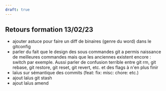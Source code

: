 ```yaml
---
draft: true
---
```


## Retours formation 13/02/23
- ajouter astuce pour faire un diff de binaires (genre du word) dans le gitconfig
- parler du fait que le design des sous commandes git a permis naissance de meilleures commandes mais que les anciennes existent encore : switch par exemple. Aussi parler de confusion terrible entre git rm, git rebase, git restore, git reset, git revert, etc. et des flags à n'en plus finir
- laïus sur sémantique des commits (feat: fix: misc: chore: etc.)
- ajout laïus git stash
- ajout laïus amend